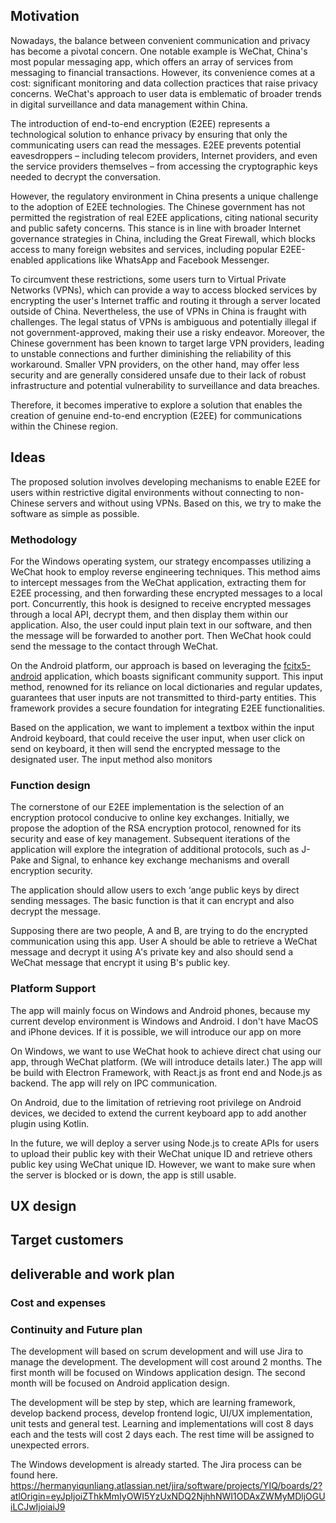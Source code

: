 ## Motivation
Nowadays, the balance between convenient communication and privacy has become a pivotal concern. One notable example is WeChat, China's most popular messaging app, which offers an array of services from messaging to financial transactions. However, its convenience comes at a cost: significant monitoring and data collection practices that raise privacy concerns. WeChat's approach to user data is emblematic of broader trends in digital surveillance and data management within China. 

The introduction of end-to-end encryption (E2EE) represents a technological solution to enhance privacy by ensuring that only the communicating users can read the messages. E2EE prevents potential eavesdroppers – including telecom providers, Internet providers, and even the service providers themselves – from accessing the cryptographic keys needed to decrypt the conversation.

However, the regulatory environment in China presents a unique challenge to the adoption of E2EE technologies. The Chinese government has not permitted the registration of real E2EE applications, citing national security and public safety concerns. This stance is in line with broader Internet governance strategies in China, including the Great Firewall, which blocks access to many foreign websites and services, including popular E2EE-enabled applications like WhatsApp and Facebook Messenger.

To circumvent these restrictions, some users turn to Virtual Private Networks (VPNs), which can provide a way to access blocked services by encrypting the user's Internet traffic and routing it through a server located outside of China. Nevertheless, the use of VPNs in China is fraught with challenges. The legal status of VPNs is ambiguous and potentially illegal if not government-approved, making their use a risky endeavor. Moreover, the Chinese government has been known to target large VPN providers, leading to unstable connections and further diminishing the reliability of this workaround. Smaller VPN providers, on the other hand, may offer less security and are generally considered unsafe due to their lack of robust infrastructure and potential vulnerability to surveillance and data breaches.

Therefore, it becomes imperative to explore a solution that enables the creation of genuine end-to-end encryption (E2EE) for communications within the Chinese region.
## Ideas
The proposed solution involves developing mechanisms to enable E2EE for users within restrictive digital environments without connecting to non-Chinese servers and without using VPNs. Based on this, we try to make the software as simple as possible. 
### Methodology
For the Windows operating system, our strategy encompasses utilizing a WeChat hook to employ reverse engineering techniques. This method aims to intercept messages from the WeChat application, extracting them for E2EE processing, and then forwarding these encrypted messages to a local port. Concurrently, this hook is designed to receive encrypted messages through a local API, decrypt them, and then display them within our application. Also, the user could input plain text in our software, and then the message will be forwarded to another port. Then WeChat hook could send the message to the contact through WeChat. 

On the Android platform, our approach is based on leveraging the [fcitx5-android](https://github.com/fcitx5-android/fcitx5-android) application, which boasts significant community support. This input method, renowned for its reliance on local dictionaries and regular updates, guarantees that user inputs are not transmitted to third-party entities. This framework provides a secure foundation for integrating E2EE functionalities. 

Based on the application, we want to implement a textbox within the input Android keyboard, that could receive the user input, when user click on send on keyboard, it then will send the encrypted message to the designated user. The input method also monitors  
### Function design
The cornerstone of our E2EE implementation is the selection of an encryption protocol conducive to online key exchanges. Initially, we propose the adoption of the RSA encryption protocol, renowned for its security and ease of key management. Subsequent iterations of the application will explore the integration of additional protocols, such as J-Pake and Signal, to enhance key exchange mechanisms and overall encryption security. 

The application should allow users to exch ‘ange public keys by direct sending messages. The basic function is that it can encrypt and also decrypt the message. 

Supposing there are two people, A and B, are trying to do the encrypted communication using this app. User A should be able to retrieve a WeChat message and decrypt it using A's private key and also should send a WeChat message that encrypt it using B's public key. 

### Platform Support
The app will mainly focus on Windows and Android phones, because my current develop environment is Windows and Android. I don't have MacOS and iPhone devices. If it is possible, we will introduce our app on more 

On Windows, we want to use WeChat hook to achieve direct chat using our app, through WeChat platform. (We will introduce details later.)  The app will be build with Electron Framework, with React.js as front end and Node.js as backend. The app will rely on IPC communication. 

On Android, due to the limitation of retrieving root privilege on Android devices, we decided to extend the current keyboard app to add another plugin using Kotlin. 

In the future, we will deploy a server using Node.js to create APIs for users to upload their public key with their WeChat unique ID and retrieve others public key using WeChat unique ID. However, we want to make sure when the server is blocked or is down, the app is still usable. 
## UX design



## Target customers

## deliverable and work plan
### Cost and expenses
### Continuity and Future plan

The development will based on scrum development and will use Jira to manage the development. The development will cost around 2 months. The first month will be focused on Windows application design. The second month will be focused on Android application design. 

The development will be step by step, which are learning framework, develop backend process, develop frontend logic, UI/UX implementation, unit tests and general test. Learning and implementations will cost 8 days each and the tests will cost 2 days each. The rest time will be assigned to unexpected errors. 

The Windows development is already started. The Jira process can be found here. https://hermanyiqunliang.atlassian.net/jira/software/projects/YIQ/boards/2?atlOrigin=eyJpIjoiZThkMmIyOWI5YzUxNDQ2NjhhNWI1ODAxZWMyMDljOGUiLCJwIjoiaiJ9




